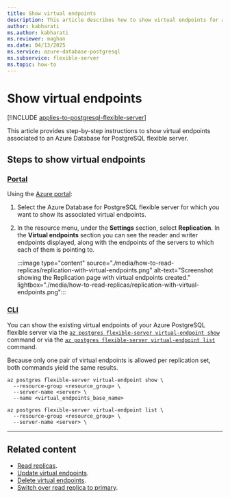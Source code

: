 ```yaml
---
title: Show virtual endpoints
description: This article describes how to show virtual endpoints for an Azure Database for PostgreSQL flexible server.
author: kabharati
ms.author: kabharati
ms.reviewer: maghan
ms.date: 04/13/2025
ms.service: azure-database-postgresql
ms.subservice: flexible-server
ms.topic: how-to
---
```


# Show virtual endpoints

[!INCLUDE [applies-to-postgresql-flexible-server](~/reusable-content/ce-skilling/azure/includes/postgresql/includes/applies-to-postgresql-flexible-server.md)]

This article provides step-by-step instructions to show virtual endpoints associated to an Azure Database for PostgreSQL flexible server.

## Steps to show virtual endpoints

### [Portal](#tab/portal-show-virtual-endpoints)

Using the [Azure portal](https://portal.azure.com/):

1. Select the Azure Database for PostgreSQL flexible server for which you want to show its associated virtual endpoints.

2. In the resource menu, under the **Settings** section, select **Replication**. In the **Virtual endpoints** section you can see the reader and writer endpoints displayed, along with the endpoints of the servers to which each of them is pointing to.

    :::image type="content" source="./media/how-to-read-replicas/replication-with-virtual-endpoints.png" alt-text="Screenshot showing the Replication page with virtual endpoints created." lightbox="./media/how-to-read-replicas/replication-with-virtual-endpoints.png":::

### [CLI](#tab/cli-show-virtual-endpoints)

You can show the existing virtual endpoints of your Azure PostgreSQL flexible server via the [`az postgres flexible-server virtual-endpoint show`](/cli/azure/postgres/flexible-server/replica#az-postgres-flexible-server-virtual-endpoint-show) command or via the [`az postgres flexible-server virtual-endpoint list`](/cli/azure/postgres/flexible-server/replica#az-postgres-flexible-server-virtual-endpoint-list) command.

Because only one pair of virtual endpoints is allowed per replication set, both commands yield the same results.

```azurecli-interactive
az postgres flexible-server virtual-endpoint show \
  --resource-group <resource_group> \
  --server-name <server> \
  --name <virtual_endpoints_base_name>
```

```azurecli-interactive
az postgres flexible-server virtual-endpoint list \
  --resource-group <resource_group> \
  --server-name <server> \
```
---

## Related content

- [Read replicas](concepts-read-replicas.md).
- [Update virtual endpoints](how-to-update-virtual-endpoints.md).
- [Delete virtual endpoints](how-to-delete-virtual-endpoints.md).
- [Switch over read replica to primary](how-to-switch-over-replica-to-primary.md).
